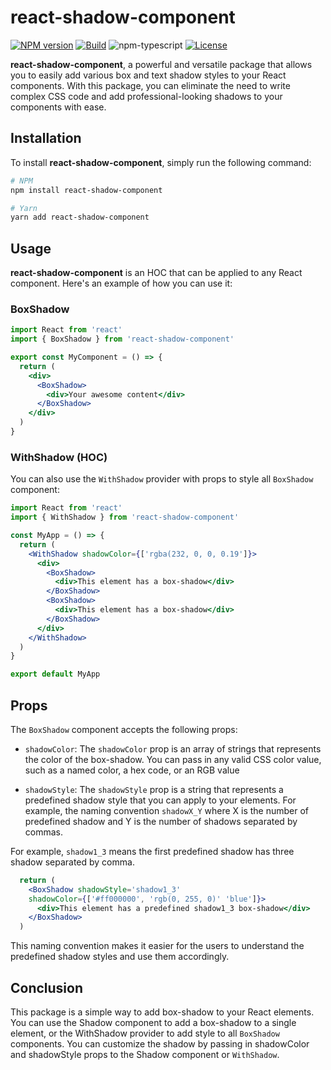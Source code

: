 # react-shadow-component

[![NPM version][npm-image]][npm-url]
[![Build][github-build]][github-build-url]
![npm-typescript]
[![License][github-license]][github-license-url]

**react-shadow-component**, a powerful and versatile package that allows you to easily add various box and text shadow styles to your React components. With this package, you can eliminate the need to write complex CSS code and add professional-looking shadows to your components with ease.

## Installation

To install **react-shadow-component**, simply run the following command:

```sh
# NPM
npm install react-shadow-component

# Yarn
yarn add react-shadow-component
```

## Usage

**react-shadow-component** is an HOC that can be applied to any React component. Here's an example of how you can use it:

### BoxShadow

```jsx
import React from 'react'
import { BoxShadow } from 'react-shadow-component'

export const MyComponent = () => {
  return (
    <div>
      <BoxShadow>
        <div>Your awesome content</div>
      </BoxShadow>
    </div>
  )
}
```

### WithShadow (HOC)

You can also use the `WithShadow` provider with props to style all `BoxShadow` component:

```jsx
import React from 'react'
import { WithShadow } from 'react-shadow-component'

const MyApp = () => {
  return (
    <WithShadow shadowColor={['rgba(232, 0, 0, 0.19']}>
      <div>
        <BoxShadow>
          <div>This element has a box-shadow</div>
        </BoxShadow>
        <BoxShadow>
          <div>This element has a box-shadow</div>
        </BoxShadow>
      </div>
    </WithShadow>
  )
}

export default MyApp
```

## Props

The `BoxShadow` component accepts the following props:

- `shadowColor`: The `shadowColor` prop is an array of strings that represents the color of the box-shadow. You can pass in any valid CSS color value, such as a named color, a hex code, or an RGB value

- `shadowStyle`: The `shadowStyle` prop is a string that represents a predefined shadow style that you can apply to your elements. For example, the naming convention `shadowX_Y` where X is the number of predefined shadow and Y is the number of shadows separated by commas.

For example, `shadow1_3` means the first predefined shadow has three shadow separated by comma.

```jsx
  return (
    <BoxShadow shadowStyle='shadow1_3'
    shadowColor={['#ff000000', 'rgb(0, 255, 0)' 'blue']}>
      <div>This element has a predefined shadow1_3 box-shadow</div>
    </BoxShadow>
  )

```

This naming convention makes it easier for the users to understand the predefined shadow styles and use them accordingly.

## Conclusion

This package is a simple way to add box-shadow to your React elements. You can use the Shadow component to add a box-shadow to a single element, or the WithShadow provider to add style to all `BoxShadow` components. You can customize the shadow by passing in shadowColor and shadowStyle props to the Shadow component or `WithShadow`.

[npm-url]: https://www.npmjs.com/package/react-shadow-component
[npm-image]: https://img.shields.io/npm/v/react-shadow-component
[github-license]: https://img.shields.io/github/license/geekreflex/react-shadow-component
[github-license-url]: https://github.com/geekreflex/react-shadow-component/blob/master/LICENSE
[github-build]: https://github.com/geekreflex/react-shadow-component/actions/workflows/publish.yml/badge.svg
[github-build-url]: https://github.com/geekreflex/react-shadow-component/actions/workflows/publish.yml
[npm-typescript]: https://img.shields.io/npm/types/react-shadow-component
